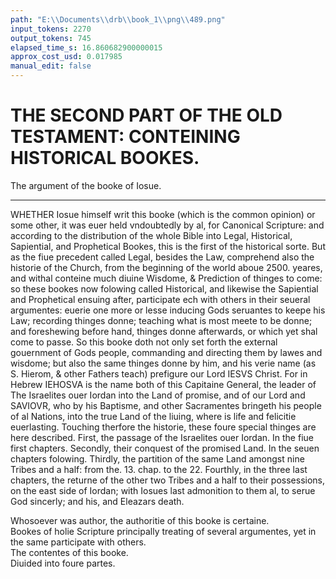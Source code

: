 ```yaml
---
path: "E:\\Documents\\drb\\book_1\\png\\489.png"
input_tokens: 2270
output_tokens: 745
elapsed_time_s: 16.860682900000015
approx_cost_usd: 0.017985
manual_edit: false
---
```

# THE SECOND PART OF THE OLD TESTAMENT: CONTEINING HISTORICAL BOOKES.

The argument of the booke of Iosue.

<hr>

WHETHER Iosue himself writ this booke (which is the common opinion) or some other, it was euer held vndoubtedly by al, for Canonical Scripture: and according to the distribution of the whole Bible into Legal, Historical, Sapiential, and Prophetical Bookes, this is the first of the historical sorte. But as the fiue precedent called Legal, besides the Law, comprehend also the historie of the Church, from the beginning of the world aboue 2500. yeares, and withal conteine much diuine Wisdome, & Prediction of thinges to come: so these bookes now folowing called Historical, and likewise the Sapiential and Prophetical ensuing after, participate ech with others in their seueral argumentes: euerie one more or lesse inducing Gods seruantes to keepe his Law; recording thinges donne; teaching what is most meete to be donne; and foreshewing before hand, thinges donne afterwards, or which yet shal come to passe. So this booke doth not only set forth the external gouernment of Gods people, commanding and directing them by lawes and wisdome; but also the same thinges donne by him, and his verie name (as S. Hierom, & other Fathers teach) prefigure our Lord IESVS Christ. For in Hebrew IEHOSVA is the name both of this Capitaine General, the leader of The Israelites ouer Iordan into the Land of promise, and of our Lord and SAVIOVR, who by his Baptisme, and other Sacramentes bringeth his people of al Nations, into the true Land of the liuing, where is life and felicitie euerlasting. Touching therfore the historie, these foure special thinges are here described. First, the passage of the Israelites ouer Iordan. In the fiue first chapters. Secondly, their conquest of the promised Land. In the seuen chapters folowing. Thirdly, the partition of the same Land amongst nine Tribes and a half: from the. 13. chap. to the 22. Fourthly, in the three last chapters, the returne of the other two Tribes and a half to their possessions, on the east side of Iordan; with Iosues last admonition to them al, to serue God sincerly; and his, and Eleazars death.

<aside>Whosoever was author, the authoritie of this booke is certaine.</aside>

<aside>Bookes of holie Scripture principally treating of several argumentes, yet in the same participate with others.</aside>

<aside>The contentes of this booke.</aside>

<aside>Diuided into foure partes.</aside>

[^1]: S. Hiero. Epist. ad Paulin.

[^2]: S. Amb. in Psal. 47. S. Aug. li. 12. c. 19. cont. d. Faust. Manich.